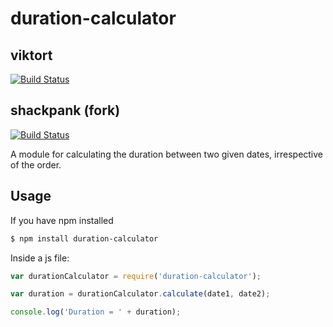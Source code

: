 # duration-calculator

## viktort

[![Build Status](https://secure.travis-ci.org/viktort/duration-calculator.png)](http://travis-ci.org/viktort/duration-calculator)

## shackpank (fork)

[![Build Status](https://secure.travis-ci.org/shackpank/duration-calculator.png)](http://travis-ci.org/shackpank/duration-calculator)


A module for calculating the duration between two given dates, irrespective of the order.

## Usage

If you have npm installed

```sh
$ npm install duration-calculator
```

Inside a js file:

```js
var durationCalculator = require('duration-calculator');

var duration = durationCalculator.calculate(date1, date2);

console.log('Duration = ' + duration);
```
